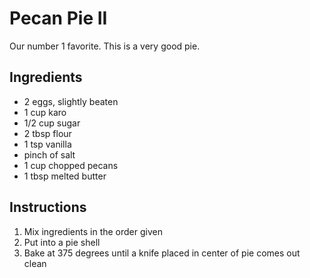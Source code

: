 # Pecan Pie II

Our number 1 favorite. This is a very good pie.

## Ingredients

- 2 eggs, slightly beaten
- 1 cup karo
- 1/2 cup sugar
- 2 tbsp flour
- 1 tsp vanilla
- pinch of salt
- 1 cup chopped pecans
- 1 tbsp melted butter

## Instructions

1. Mix ingredients in the order given
2. Put into a pie shell
3. Bake at 375 degrees until a knife placed in center of pie comes out clean
